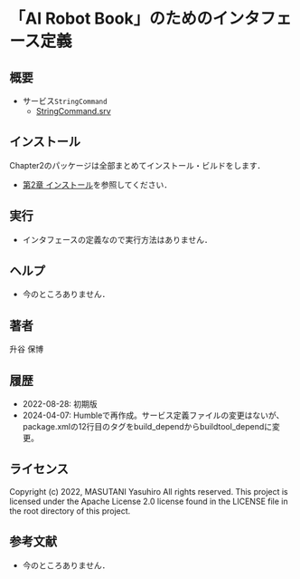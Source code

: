 # 「AI Robot Book」のためのインタフェース定義

## 概要

- サービス`StringCommand`
  - [StringCommand.srv](srv/StringCommand.srv)



## インストール
Chapter2のパッケージは全部まとめてインストール・ビルドをします．
- [第2章 インストール](https://github.com/AI-Robot-Book/chapter2)を参照してください．

## 実行  
- インタフェースの定義なので実行方法はありません．


## ヘルプ
- 今のところありません．


## 著者
升谷 保博  

## 履歴
- 2022-08-28: 初期版
- 2024-04-07: Humbleで再作成。サービス定義ファイルの変更はないが、package.xmlの12行目のタグをbuild\_dependからbuildtool\_dependに変更。

## ライセンス
Copyright (c) 2022, MASUTANI Yasuhiro All rights reserved. This project is licensed under the Apache License 2.0 license found in the LICENSE file in the root directory of this project.

## 参考文献
- 今のところありません．
